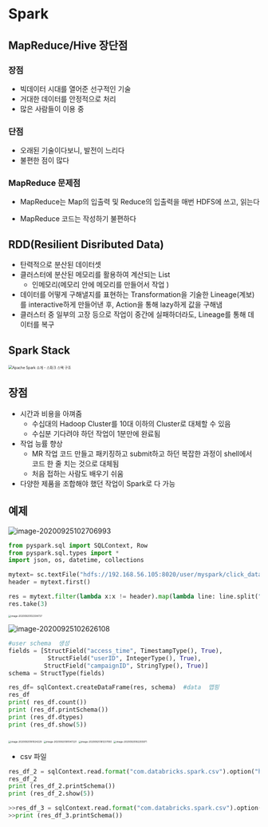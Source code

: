 # Spark



## MapReduce/Hive 장단점

### 장점 

- 빅데이터 시대를 열어준 선구적인 기술
- 거대한 데이터를 안정적으로 처리 
- 많은 사람들이 이용 중

### 단점

- 오래된 기술이다보니, 발전이 느리다 
- 불편한 점이 많다

### MapReduce 문제점

- MapReduce는 Map의 입출력 및 Reduce의 입출력을 매번 HDFS에 쓰고, 읽는다  

- MapReduce 코드는 작성하기 불편하다 

  

## RDD(Resilient Disributed Data)

- 탄력적으로 분산된 데이터셋
- 클러스터에 분산된 메모리를 활용하여 계산되는 List
  - 인메모리(메모리 안에 메모리를 만들어서 작업 )
- 데이터를 어떻게 구해낼지를 표현하는 Transformation을 기술한 Lineage(계보)를 interactive하게 만들어낸 후, Action을 통해 lazy하게 값을 구해냄
- 클러스터 중 일부의 고장 등으로 작업이 중간에 실패하더라도, Lineage를 통해 데이터를 복구



## Spark Stack

<img src="https://tva1.sinaimg.cn/large/007S8ZIlgy1gj1q5tv8p1j30k00a9dif.jpg" alt="Apache Spark 소개 - 스파크 스택 구조" style="zoom:50%;" /> 

## 장점

- 시간과 비용을 아껴줌
  - 수십대의 Hadoop Cluster를 10대 이하의 Cluster로 대체할 수 있음
  - 수십분 기다려야 하던 작업이 1분만에 완료됨
- 작업 능률 향상
  - MR 작업 코드 만들고 패키징하고 submit하고 하던 복잡한 과정이 shell에서 코드 한 줄 치는 것으로 대체됨
  - 처음 접하는 사람도 배우기 쉬움
- 다양한 제품을 조합해야 했던 작업이 Spark로 다 가능 



## 예제

![image-20200925102706993](https://tva1.sinaimg.cn/large/007S8ZIlgy1gj2n1cc98rj31040f6124.jpg)

```python
from pyspark.sql import SQLContext, Row
from pyspark.sql.types import *
import json, os, datetime, collections

mytext= sc.textFile("hdfs://192.168.56.105:8020/user/myspark/click_data_sample.csv")
header = mytext.first()

res = mytext.filter(lambda x:x != header).map(lambda line: line.split(",")).map(lambda line:[datetime.datetime.strptime(line[0].replace('"',''),'%Y-%m-%d %H:%M'), int(line[1]), line[2].replace('"','')])
res.take(3)
```

<img src="https://tva1.sinaimg.cn/large/007S8ZIlgy1gj2mx6a4tfj30ea030aat.jpg" alt="image-20200925102304737" style="zoom:33%;" /> 

![image-20200925102626108](https://tva1.sinaimg.cn/large/007S8ZIlgy1gj2n0m8dwqj31h8030ju5.jpg)



```python
#user schema  생성  
fields = [StructField("access_time", TimestampType(), True),
           StructField("userID", IntegerType(), True),
          StructField("campaignID", StringType(), True)]
schema = StructType(fields)

res_df= sqlContext.createDataFrame(res, schema)  #data  맵핑  
res_df
print( res_df.count())
print (res_df.printSchema())
print (res_df.dtypes)
print (res_df.show(5))
```

<img src="https://tva1.sinaimg.cn/large/007S8ZIlgy1gj30fey9b0j30de02st99.jpg" alt="image-20200925181024229" style="zoom:33%;" /> 

<img src="https://tva1.sinaimg.cn/large/007S8ZIlgy1gj30fruakvj30my09aq60.jpg" alt="image-20200925181047221" style="zoom:33%;" /> 

<img src="../../../Library/Application Support/typora-user-images/image-20200925181237050.png" alt="image-20200925181237050" style="zoom:33%;" /> 

<img src="https://tva1.sinaimg.cn/large/007S8ZIlgy1gj30serfkdj30km0eewkf.jpg" alt="image-20200925182255971" style="zoom: 33%;" />  



- csv 파일

```python
res_df_2 = sqlContext.read.format("com.databricks.spark.csv").option("header", "true").load("hdfs://192.168.56.105:8020/user/myspark/click_data_sample.csv")
res_df_2 
print (res_df_2.printSchema())
print (res_df_2.show(5))

>>res_df_3 = sqlContext.read.format("com.databricks.spark.csv").option("header", "true").option("inferSchema", "true").load("/user/myspark/click_data_sample.csv")
>>print (res_df_3.printSchema())
```

